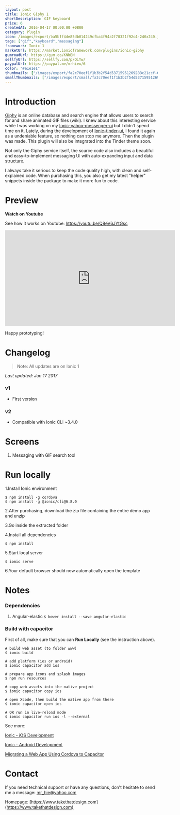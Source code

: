 ```yaml
---
layout: post
title: Ionic Giphy 1
shortDescription: GIF keyboard 
price: 6
createdAt: 2016-04-17 00:00:00 +0800
category: Plugin
icon: /images/export/ba5bff4de85db014249cfba4f94a2f70321f92c4-240x240.jpg
tags: ["gif","keyboard","messaging"]
framework: Ionic 1
marketUrl: https://market.ionicframework.com/plugins/ionic-giphy
gumroadUrl: https://gum.co/KNbEN
sellfyUrl: https://sellfy.com/p/QiYw/
paypalUrl: https://paypal.me/mrhieu/6
color: "#e1e1e1"
thumbnails: ["/images/export/fa2c70eef1f1b3b2f54d53715951269283c21ccf-640x1136.jpg","/images/export/27c2b6af60ad58724f90a31f16927a73e6a8bd26-640x1136.jpg","/images/export/00699bb98ad784ad1fd60dbd3b3a89634e822719-640x1136.jpg"]
smallThumbnails: ["/images/export/small/fa2c70eef1f1b3b2f54d53715951269283c21ccf-640x1136.jpg","/images/export/small/27c2b6af60ad58724f90a31f16927a73e6a8bd26-640x1136.jpg","/images/export/small/00699bb98ad784ad1fd60dbd3b3a89634e822719-640x1136.jpg"]
---
```


# Introduction

[Giphy](http://giphy.com/) is an online database and search engine that allows users to search for and share animated GIF files (wiki). I knew about this interesting service while I was working on my [Ionic-yahoo-messenger-ui](https://market.ionic.io/themes/ionic-yahoo-messenger-ui) but I didn't spend time on it. Lately, during the development of [Ionic-tinder-ui](https://market.ionic.io/themes/ionic-tinder-ui), I found it again as a undeniable feature, so nothing can stop me anymore. Then the plugin was made. This plugin will also be integrated into the Tinder theme soon.

Not only the Giphy service itself, the source code also includes a beautiful and easy-to-implement messaging UI with auto-expanding input and data structure.

I always take it serious to keep the code quality high, with clean and self-explained code. When purchasing this, you also get my latest "helper" snippets inside the package to make it more fun to code.

# Preview




**Watch on Youtube**

See how it works on Youtube: https://youtu.be/Q8eV6JYtGsc

<iframe width="560" height="315" src="https://www.youtube.com/embed/Q8eV6JYtGsc" frameborder="0" allow="accelerometer; autoplay; encrypted-media; gyroscope; picture-in-picture" allowfullscreen></iframe>


Happy prototyping!


# Changelog

> Note: All updates are on Ionic 1

*Last updated: Jun 17 2017*

### v1

* First version

### v2

* Compatible with Ionic CLI ~3.4.0

# Screens

1. Messaging with GIF search tool

# Run locally
1.Install Ionic environment

```
$ npm install -g cordova
$ npm install -g @ionic/cli@6.8.0
```

2.After purchasing, download the zip file containing the entire demo app and unzip

3.Go inside the extracted folder

4.Install all dependencies

```
$ npm install
```

5.Start local server
```
$ ionic serve
```

6.Your default browser should now automatically open the template


# Notes

### Dependencies
1. Angular-elastic `$ bower install --save angular-elastic`

### Build with capacitor

First of all, make sure that you can **Run Locally** (see the instruction above).

```
# build web asset (to folder www)
$ ionic build

# add platform (ios or android)
$ ionic capacitor add ios

# prepare app icons and splash images
$ npm run resources

# copy web assets into the native project
$ ionic capacitor copy ios

# open Xcode, then build the native app from there
$ ionic capacitor open ios

# OR run in live-reload mode
$ ionic capacitor run ios -l --external
```

See more: 

[Ionic - iOS Development](https://ionicframework.com/docs/building/ios)

[Ionic - Android Development](https://ionicframework.com/docs/building/android)

[Migrating a Web App Using Cordova to Capacitor](https://capacitor.ionicframework.com/docs/cordova/migrating-from-cordova-to-capacitor/)

# Contact
If you need technical support or have any questions, don't hesitate to send me a message: [mr_hie@yahoo.com](mailto:mr_hie@yahoo.com)

Homepage: [https://www.takethatdesign.com](https://www.takethatdesign.com)
